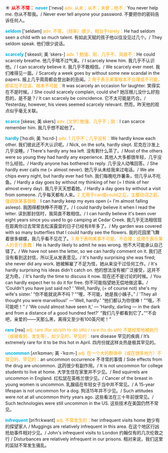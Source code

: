 ☀ <font color="red">**从不 不常：**</font>
<font color="sky blue">**never**</font> ['nevə] 
<font color="orange">adv. 从未；从不；未曾；绝不：</font>You never help me. 你从不帮我。/ Never ever tell anyone your password. 不要把你的密码告诉任何人。

<font color="sky blue">**seldom**</font> ['seldəm] 
<font color="orange">adv. 不常，（频率）很少，相当于rarely：</font>He had seldom seen a child with so much talent. 有如此天赋的孩子他以往没见过几个。/ They seldom speak. 他们很少说话。
           
<font color="sky blue">**scarcely**</font> [ˈskeəsli; 美 ˈskers-]
<font color="orange">adv. 1 勉强、刚、几乎不、简直不：</font>He could scarcely breathe. 他几乎喘不过气来。/ I scarcely knew him. 我几乎不认识他。/ I can scarcely believe it. 我几乎不敢相信。/ We scarcely ever meet. 我们难得见一面。/ Scarcely a week goes by without some new scandal in the papers. 报上几乎周周都会登出新的丑闻。<font color="orange">2 用于表示某事根本不合理或不可能，即实在不应该、根本不可能：</font>It was scarcely an occasion for laughter. 笑得实在不是时候。/ She could scarcely complain, could she? 她压根儿没什么好抱怨的，是不是？/ It can scarcely be coincidence. 它不太可能是巧合。/ Yesterday, however, his views seemed scarcely relevant. 然而，昨天他的观点似乎毫无关联。
                      
<font color="sky blue">**scarce**</font> [skeəs; 美 skers]
<font color="orange">adv. [文学] 勉强、几乎不；刚：</font>I can scarce remember him. 我几乎想不起他了。

<font color="sky blue">**hardly**</font> [ˈhɑ:dli; 美 ˈhɑ:rd-]
<font color="orange">adv. 1 几乎不；几乎没有：</font>We hardly know each other. 我们彼此还不大认识呢。/ Nick, on the sofa, hardly slept. 尼克在沙发上几乎没睡。/ There's hardly any tea left. 没有剩什么茶了。/ Most of the others were so young they had hardly any experience. 其他人大多都很年轻，几乎没什么经验。/ Hardly anyone has bothered to reply. 几乎没人动嘴回答。/ She hardly ever calls me (= almost never). 她几乎从未给我来过电话。/ We ate chips every night, but hardly ever had fish. 我们每晚吃炸薯条，但几乎从不吃鱼。/ Hardly a day goes by without my thinking of her (= I think of her almost every day). 我几乎天天想着她。/ Hardly a day goes by without a visit from someone. 几乎每天都有人来。<font color="orange">2 尤用于can或could之后，主要动词之前，强调做某事很难：</font>I can hardly keep my eyes open (= I'm almost falling asleep). 我困得都快睁不开眼了。/ I could hardly believe it when I read the letter. 读到那封信时，我简直不敢相信。/ I can hardly believe it's been over eight years since you used to go camping at Cedar Creek. 我几乎无法相信现在距离你过去常常去松溪露营的日子已经有8年多了。/ My garden was covered with so many butterflies that I could hardly see the flowers. 我的花园里飞舞着很多蝴蝶，我几乎看不见花了。<font color="orange">3 用于表明某事不可能、不合理；或用于表示某人的言行愚蠢：</font>He is hardly likely to admit he was wrong. 他不大可能承认自己错了。/ We have not seen the letter, so we can hardly comment on it. 我们还没有看到这封信，所以无从发表意见。/ It's hardly surprising she was fired; she never did any work. 她被解雇了不足为怪，她从来没干过任何工作。/ It's hardly surprising his ideas didn't catch on. 他的想法没有被广泛接受，这并不足为奇。/ It's hardly the time to discuss it now. 现在还不是讨论的时候。/ You can hardly expect her to do it for free. 你不可能指望她无偿地做这事。/ ‘Couldn't you have just said no? ’ ‘Well, hardly, (= of course not) she's my wife's sister.’ “你不能就说声不吗？”“喔，不可能，她是我小姨子。” / 'They all thought you were marvellous!' —'Well, hardly.' “他们都认为你很棒！”“哦，不可能吧！” / 'We could almost have seen it,' — 'Hardly, darling — in the dark and from a distance of a good hundred feet?' “我们几乎都看到它了。”“不会吧，亲爱的——天那么黑，离得又至少有100英尺呢！”

<font color="sky blue">**rare**</font> [reə] 
<font color="orange">adj. rare (for sb/sth to do sth) / rare (to do sth) 不是经常地被执行（或被看到、发生等），如少见的，罕见的：</font>rare disease 罕见的疾病 / It’s extremely rare for it to be this hot in April. 四月份就这样炎热是极其罕见的。
           
<font color="sky blue">**uncommon**</font> [ʌnˈkɒmən; 美 -ˈkɑ:m-]
<font color="orange">adj. 在一个大的群体中（或在很多地方）不常见的、罕见的：</font>an uncommon occurrence 不寻常的事情 / Side effects from the drug are uncommon. 这药很少有副作用。/ It is not uncommon for college students to live at home. 大学生住在家里并不少见。/ Red squirrels are uncommon in England. 红松鼠在英格兰很少见。/ Cancer of the breast in young women is uncommon. 乳腺癌在年轻女子当中并不常见。/ A 15-year lifespan is not uncommon for a dog. 狗活15年并不少见。/ Such attitudes were not at all uncommon thirty years ago. 这些看法在三十年前很常见。/ Such technologies were still uncommon in the US. 这些技术在美国仍然不常见。
           
<font color="sky blue">**infrequent**</font> [ɪnˈfri:kwənt]
<font color="orange">adj. 不常发生的：</font>her infrequent visits home 她少有的探望家人 / Muggings are relatively infrequent in this area. 在这个地区行凶抢劫事件相对少见。/ John's infrequent visits to London 约翰仅有的几次伦敦之行 / Disturbances are relatively infrequent in our prisons. 相对来说，我们这里的监狱不常发生骚乱。


